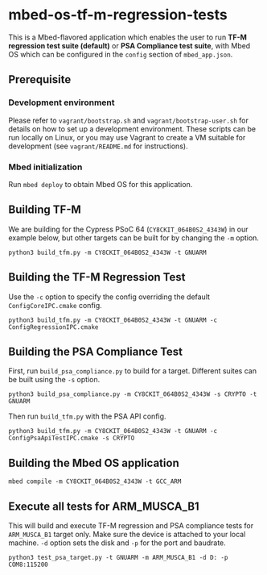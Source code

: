 # mbed-os-tf-m-regression-tests

This is a Mbed-flavored application which enables the user to run
**TF-M regression test suite (default)** or **PSA Compliance test suite**,
with Mbed OS which can be configured in the `config` section of `mbed_app.json`.

## Prerequisite

### Development environment

Please refer to `vagrant/bootstrap.sh` and `vagrant/bootstrap-user.sh` for
details on how to set up a development environment. These scripts can be run
locally on Linux, or you may use Vagrant to create a VM suitable for
development (see `vagrant/README.md` for instructions).

### Mbed initialization

Run `mbed deploy` to obtain Mbed OS for this application.

## Building TF-M

We are building for the Cypress PSoC 64 (`CY8CKIT_064B0S2_4343W`) in our
example below, but other targets can be built for by changing the `-m` option.

```
python3 build_tfm.py -m CY8CKIT_064B0S2_4343W -t GNUARM
```

## Building the TF-M Regression Test

Use the `-c` option to specify the config overriding the default
`ConfigCoreIPC.cmake` config.

```
python3 build_tfm.py -m CY8CKIT_064B0S2_4343W -t GNUARM -c ConfigRegressionIPC.cmake
```

## Building the PSA Compliance Test

First, run `build_psa_compliance.py` to build for a target. Different suites can
be built using the `-s` option.

```
python3 build_psa_compliance.py -m CY8CKIT_064B0S2_4343W -s CRYPTO -t GNUARM
```

Then run `build_tfm.py` with the PSA API config.

```
python3 build_tfm.py -m CY8CKIT_064B0S2_4343W -t GNUARM -c ConfigPsaApiTestIPC.cmake -s CRYPTO
```

## Building the Mbed OS application

```
mbed compile -m CY8CKIT_064B0S2_4343W -t GCC_ARM
```

## Execute all tests for ARM_MUSCA_B1

This will build and execute TF-M regression and PSA compliance tests
for `ARM_MUSCA_B1` target only. Make sure the device is attached to your local
machine. `-d` option sets the disk and `-p` for the port and baudrate.
```
python3 test_psa_target.py -t GNUARM -m ARM_MUSCA_B1 -d D: -p COM8:115200
```
